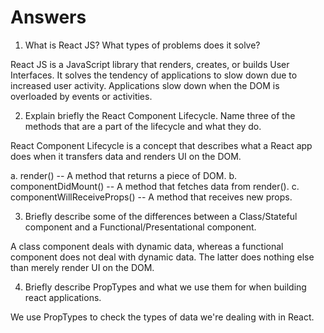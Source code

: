 # Answers

1. What is React JS? What types of problems does it solve?

React JS is a JavaScript library that renders, creates, or builds User Interfaces. It solves the tendency of applications to slow down due to increased user activity. Applications slow down when the DOM is overloaded by events or activities.

2. Explain briefly the React Component Lifecycle. Name three of the methods that are a part of the lifecycle and what they do.

React Component Lifecycle is a concept that describes what a React app does when it transfers data and renders UI on the DOM.

a. render() -- A method that returns a piece of DOM.
b. componentDidMount() -- A method that fetches data from render().
c. componentWillReceiveProps() -- A method that receives new props.

3. Briefly describe some of the differences between a Class/Stateful component and a Functional/Presentational component.

A class component deals with dynamic data, whereas a functional component does not deal with dynamic data. The latter does nothing else than merely render UI on the DOM.

4. Briefly describe PropTypes and what we use them for when building react applications.

We use PropTypes to check the types of data we're dealing with in React.